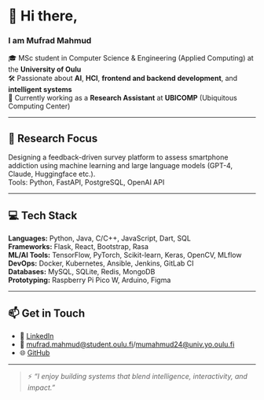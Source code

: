 # 👋 Hi there, 
### I am Mufrad Mahmud
🎓 MSc student in Computer Science & Engineering (Applied Computing) at the **University of Oulu**  
🛠 Passionate about **AI**, **HCI**, **frontend and backend development**, and **intelligent systems**  
🔬 Currently working as a **Research Assistant** at **UBICOMP** (Ubiquitous Computing Center)

---

## 🧠 Research Focus
Designing a feedback-driven survey platform to assess smartphone addiction using machine learning and large language models (GPT-4, Claude, Huggingface etc.).  
Tools: Python, FastAPI, PostgreSQL, OpenAI API

---

## 💻 Tech Stack

**Languages:** Python, Java, C/C++, JavaScript, Dart, SQL  
**Frameworks:** Flask, React, Bootstrap, Rasa  
**ML/AI Tools:** TensorFlow, PyTorch, Scikit-learn, Keras, OpenCV, MLflow  
**DevOps:** Docker, Kubernetes, Ansible, Jenkins, GitLab CI  
**Databases:** MySQL, SQLite, Redis, MongoDB  
**Prototyping:** Raspberry Pi Pico W, Arduino, Figma  

---

## 📫 Get in Touch

- 💼 [LinkedIn](https://www.linkedin.com/in/mufrad-mahmud/)  
- 📧 mufrad.mahmud@student.oulu.fi/mumahmud24@univ.yo.oulu.fi  
- 🌐 [GitHub](https://github.com/MufradMahmud19)

---

> ⚡ *“I enjoy building systems that blend intelligence, interactivity, and impact.”*

